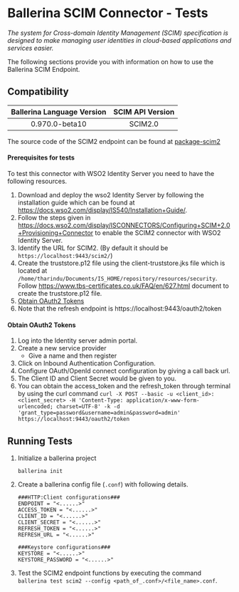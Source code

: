 # Ballerina SCIM Connector - Tests

*The system for Cross-domain Identity Management (SCIM) specification
 is designed to make managing user identities in cloud-based applications 
 and services easier.*

The following sections provide you with information on how to use the Ballerina SCIM Endpoint.

 ## Compatibility
 | Ballerina Language Version| SCIM API Version  |
 | :------------------------:| :----------------:|
 | 0.970.0-beta10             | SCIM2.0           |

The source code of the SCIM2 endpoint can be found at [package-scim2](https://github.com/wso2-ballerina/package-scim2)

#### Prerequisites for tests
To test this connector with WSO2 Identity Server you need to have the following resources.

1. Download and deploy the wso2 Identity Server by following the installation guide 
which can be found at 
https://docs.wso2.com/display/IS540/Installation+Guide/.
2. Follow the steps given in https://docs.wso2.com/display/ISCONNECTORS/Configuring+SCIM+2.0+Provisioning+Connector
to enable the SCIM2 connector with WSO2 Identity Server. 
3. Identify the URL for SCIM2. (By default it should be `https://localhost:9443/scim2/`)
4. Create the truststore.p12 file using the client-truststore.jks file which is located at
`/home/tharindu/Documents/IS_HOME/repository/resources/security`. Follow 
 https://www.tbs-certificates.co.uk/FAQ/en/627.html
 document to create the truststore.p12 file.
5. [Obtain OAuth2 Tokens](#obtain-oauth2-tokens)
6. Note that the refresh endpoint is 
https://localhost:9443/oauth2/token

#### Obtain OAuth2 Tokens
1. Log into the Identity server admin portal.
2. Create a new service provider
    - Give a name and then register
3. Click on Inbound Authentication Configuration.
4. Configure OAuth/OpenId connect configuration by giving a call back url.
5. The Client ID and Client Secret would be given to you.
6. You can obtain the access_token and the refresh_token through terminal by using the curl
command 
`curl -X POST --basic -u <client_id>:<client_secret> -H 'Content-Type: application/x-www-form-urlencoded;
charset=UTF-8' -k -d 'grant_type=password&username=admin&password=admin' https://localhost:9443/oauth2/token
` 
## Running Tests

1. Initialize a ballerina project 

    `ballerina init`

2. Create a ballerina config file (`.conf`) with following details.
    ```
    ###HTTP:Client configurations###
    ENDPOINT = "<......>"
    ACCESS_TOKEN = "<......>"
    CLIENT_ID = "<......>"
    CLIENT_SECRET = "<......>"
    REFRESH_TOKEN = "<......>"
    REFRESH_URL = "<......>"
    
    ###Keystore configurations###
    KEYSTORE = "<......>"
    KEYSTORE_PASSWORD = "<......>"
    ``` 

3. Test the SCIM2 endpoint functions by executing the command 
    `ballerina test scim2 --config <path_of_.conf>/<file_name>.conf`.
